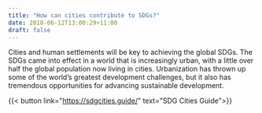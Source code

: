 ```yaml
---
title: "How can cities contribute to SDGs?"
date: 2018-06-12T13:00:29+11:00
draft: false
---
```


Cities and human settlements will be key to achieving the global SDGs. The SDGs came into effect in a world that is increasingly urban, with a little over half the global population now living in cities. Urbanization has thrown up some of the world’s greatest development challenges, but it also has tremendous opportunities for advancing sustainable development. 

{{< button link="https://sdgcities.guide/" text="SDG Cities Guide">}}